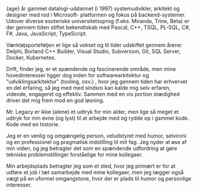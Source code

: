 {age} år gammel datalogi-uddannet (i 1997) systemudvikler, arkitekt og designer med rod i Microsoft-
platformen og fokus på backend-systemer. Udover diverse esoteriske universitetssprog (f.eks. Miranda,
Trine, Beta) er der gennem tiden stiftet bekendtskab med Pascal, C++, TSQL, PL-SQL, C#, F#, Java, JavaScript, TypeScript.

Værktøjsporteføljen er lige så vokset og til tider udskiftet gennem årene: Delphi, Borland C++
Builder, Visual Studio, Subversion, Git, SQL Server, Docker, Kubernetes.

Drift, finder jeg, er et spændende og fascinerende område, men mine hovedinteresser ligger dog
inden for softwarearkitektur og "udviklingsarkitektur" (tooling, osv.) , hvor jeg gennem tiden har erhvervet en del
erfaring, så jeg med med sindsro kan kalde mig selv erfaren, vidende, engageret og effektiv.
Sammen med en vis portion stædighed driver det mig frem mod en god løsning.

Mr. Legacy er ikke (alene) et udtryk for min alder, men lige så meget et udtryk for min
evne (og lyst) til at arbejde med og rydde op i gammel kode. Kode med en historie.

Jeg er en venlig og omgængelig person, veludstyret med humor, selvironi og en professionel og
pragmatisk indstilling til mit fag. Jeg nyder at øse af min viden, og jeg betragter det som en
spændende udfordring at gøre tekniske problemstillinger forståelige for mine kollegaer.

Min arbejdsplads betragter jeg som et sted, hvor jeg primært er for at udføre et job i tæt samarbejde
med mine kollegaer, men jeg lægger også vægt på en uformel omgangstone, hvor der er plads til
humor og personlige interesser.

